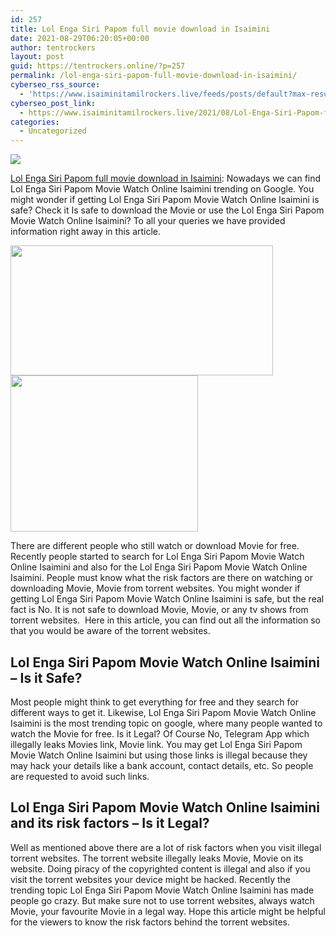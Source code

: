 ```yaml
---
id: 257
title: Lol Enga Siri Papom full movie download in Isaimini
date: 2021-08-29T06:20:05+00:00
author: tentrockers
layout: post
guid: https://tentrockers.online/?p=257
permalink: /lol-enga-siri-papom-full-movie-download-in-isaimini/
cyberseo_rss_source:
  - 'https://www.isaiminitamilrockers.live/feeds/posts/default?max-results=150&start-index=1'
cyberseo_post_link:
  - https://www.isaiminitamilrockers.live/2021/08/Lol-Enga-Siri-Papom-full--movie-download-in-Isaimini.html
categories:
  - Uncategorized
---
```

<div class="media_block">
  <img src="https://1.bp.blogspot.com/-DXrWnmkaAYM/YSe1eCMoooI/AAAAAAAABJs/RSY9HPg1aJow8Ni8DxAIIul7bICS8DK6wCLcBGAsYHQ/s72-w420-h208-c/download.jpg" class="media_thumbnail" />
</div>

<meta content="Lol Enga Siri Papom full movie download in Isaimini : Nowadays we can find Lol Enga Siri Papom Movie Watch Online Isaimini trending on Googl..." name="twitter:description" />

  


<center>
</center>

<span><a href="https://www.tamilrockerz.online/lol-enga-siri-papom-full-movie-download-in-isaimini/">Lol Enga Siri Papom full movie download in Isaimini</a></span><span>: Nowadays we can find Lol Enga Siri Papom Movie Watch Online Isaimini trending on Google. You might wonder if getting Lol Enga Siri Papom Movie Watch Online Isaimini is safe? Check it Is safe to download the Movie or use the Lol Enga Siri Papom Movie Watch Online Isaimini? To all your queries we have provided information right away in this article.</span>

<div class="separator">
  <a href="https://1.bp.blogspot.com/-DXrWnmkaAYM/YSe1eCMoooI/AAAAAAAABJs/RSY9HPg1aJow8Ni8DxAIIul7bICS8DK6wCLcBGAsYHQ/s301/download.jpg"><img loading="lazy" border="0" data-original-height="167" data-original-width="301" height="208" src="https://1.bp.blogspot.com/-DXrWnmkaAYM/YSe1eCMoooI/AAAAAAAABJs/RSY9HPg1aJow8Ni8DxAIIul7bICS8DK6wCLcBGAsYHQ/w420-h208/download.jpg" width="420" /></a>
</div>



<div class="separator">
  <a href="https://www.tamilrockerz.online/lol-enga-siri-papom-full-movie-download-in-isaimini/"><img loading="lazy" border="0" data-original-height="250" data-original-width="300" height="250" src="https://1.bp.blogspot.com/-nfbzYVobUik/YMlpOerzdgI/AAAAAAAAA3Y/aAupsOUs_WMY6Lv7R1OtZhI6OqaRh-YAwCPcBGAYYCw/s0/e854879156f0849f3d27a89db88ed039.png" width="300" /></a>
</div>

<span id="docs-internal-guid-cf91f18a-7fff-f36e-b6a7-2b950d72bc2e"></p> 

<p dir="ltr">
  <span>There are different people who still watch or download Movie for free. Recently people started to search for Lol Enga Siri Papom Movie Watch Online Isaimini and also for the Lol Enga Siri Papom Movie Watch Online Isaimini. People must know what the risk factors are there on watching or downloading Movie, Movie from torrent websites. You might wonder if getting Lol Enga Siri Papom Movie Watch Online Isaimini is safe, but the real fact is No. It is not safe to download Movie, Movie, or any tv shows from torrent websites.&nbsp; Here in this article, you can find out all the information so that you would be aware of the torrent websites.</span>
</p>

<h2 dir="ltr">
  <span>Lol Enga Siri Papom Movie Watch Online Isaimini </span><span>&#8211; </span><span>Is it Safe?</span>
</h2>

<p dir="ltr">
  <span>Most people might think to get everything for free and they search for different ways to get it. Likewise, Lol Enga Siri Papom Movie Watch Online Isaimini is the most trending topic on google, where many people wanted to watch the Movie for free. Is it Legal? Of Course No, Telegram App which illegally leaks Movies link, Movie link. You may get Lol Enga Siri Papom Movie Watch Online Isaimini but using those links is illegal because they may hack your details like a bank account, contact details, etc. So people are requested to avoid such links.</span>
</p>

<h2 dir="ltr">
  <span>Lol Enga Siri Papom Movie Watch Online Isaimini and its risk factors </span><span>&#8211; Is it Legal?</span>
</h2>

<p dir="ltr">
  <span>Well as mentioned above there are a lot of risk factors when you visit illegal torrent websites. The torrent website illegally leaks Movie, Movie on its website. Doing piracy of the copyrighted content is illegal and also if you visit the torrent websites your device might be hacked. Recently the trending topic Lol Enga Siri Papom Movie Watch Online Isaimini has made people go crazy. But make sure not to use torrent websites, always watch Movie, your favourite Movie in a legal way. Hope this article might be helpful for the viewers to know the risk factors behind the torrent websites.</span>
</p>

<p>
  </span><br /> 
  
  <center>
  </center>
</p>